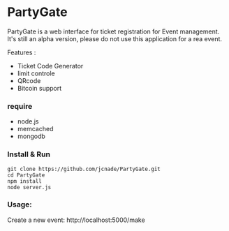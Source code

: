 
PartyGate
=========

PartyGate is a web interface for ticket registration for Event management.
It's still an alpha version, please do not use this application for a rea event.

Features :

* Ticket Code Generator
* limit controle
* QRcode
* Bitcoin support

### require

* node.js 
* memcached
* mongodb


### Install & Run

    git clone https://github.com/jcnade/PartyGate.git
    cd PartyGate
    npm install
    node server.js

### Usage:

   Create a new event:
   http://localhost:5000/make

